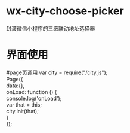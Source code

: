 # wx-city-choose-picker
封装微信小程序的三级联动地址选择器
# 界面使用
<!--
  <template is="addressPicker" data="{{provinceIndex:city.provinceIndex,cityIndex:city.cityIndex,districtIndex:city.districtIndex,province:city.province,city:city.city[city.selectedProvince],district:city.district[city.selectedCity]}}"/>
  -->

#page页调用
  var city = require("/city.js");<br>
  Page({<br>
     data:{},<br>
     onLoad: function () {<br>
        console.log('onLoad');<br>
        var that = this;<br>
        city.init(that);<br>
     }<br>
  });
